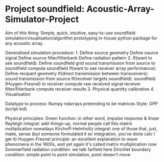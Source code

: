 # Project soundfield: Acoustic-Array-Simulator-Project
Aim of this thing:
Simple, quick, intuitive, easy-to-use soundfield simulation/visualisation/algorithm prototyping in-house python package for any acoustic array.

Generalised simulation procedure:
1.
    Define source geometry
    Define source signal
    Define source filter/filterbank
    Define radiation pattern
2.
    If(want to see soundfield):
          Define soundfield grid
          sound transmission from source to soundfield
          compute soundfield
    If(want to see receiver array performance):
          Define recipant geometry
          If(direct transmission between transceivers):
                  sound transmission from source
          If(receiver targets soundfield):
                  soundfield (Huygen-Fresnel) to receiver
          compute raw received signal
          receiver filter/filterbank
          compute receiver results
3.
    Physical quantity calibration
4.
    Visualisation

Datatype to process: Numpy ndarrays pretending to be matrices
Style: OPP (script kid)

Physical principles:
Green function: in other word, impulse response & linear
Rayleigh integral: add-things-up, normal people call this matrix multiplication nowadays
Kirchoff-Helmholtz integral: one of those that, just, make, sense (but someone formulated it w/ integration, you've done calc I get it)
Huygen-Fresnel principle: an excellent explanation to wave phenomena in the 1600s, and yet again it's called matrix multiplication now
Sommerfield radiation condition: we talk farfield here
Dirichlet boundary condition: simple point to point simulation, point doesn't move


